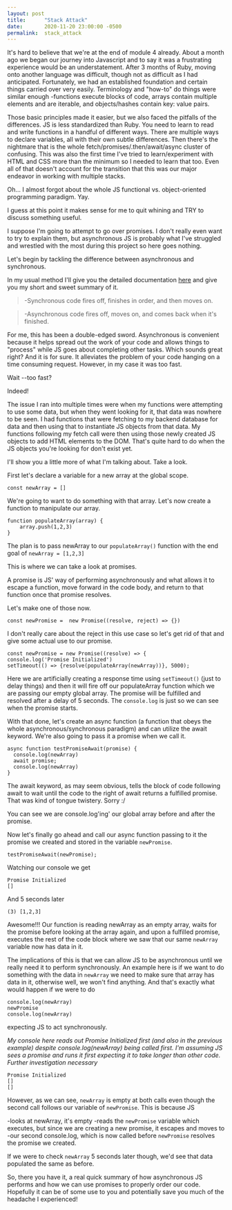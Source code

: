 ```yaml
---
layout: post
title:      "Stack Attack"
date:       2020-11-20 23:00:00 -0500
permalink:  stack_attack
---
```



It's hard to believe that we're at the end of module 4 already. About a month ago we began our journey into Javascript and to say it was a frustrating experience would be an understatement. After 3 months of Ruby, moving onto another language was difficult, though not as difficult as I had anticipated. Fortunately, we had an established foundation and certain things carried over very easily. Terminology and "how-to" do things were similar enough -functions execute blocks of code, arrays contain multiple elements and are iterable, and objects/hashes contain key: value pairs.

Those basic principles made it easier, but we also faced the pitfalls of the differences. JS is less standardized than Ruby. You need to learn to read and write functions in a handful of different ways. There are multiple ways to declare variables, all with their own subtle differences. Then there's the nightmare that is the whole fetch/promises/.then/await/async cluster of confusing. This was also the first time I've tried to learn/experiment with HTML and CSS more than the minimum so I needed to learn that too. Even all of that doesn't account for the transition that this was our major endeavor in working with multiple stacks. 

Oh... I almost forgot about the whole JS functional vs. object-oriented programming paradigm. Yay.

I guess at this point it makes sense for me to quit whining and TRY to discuss something useful.

I suppose I'm going to attempt to go over promises. I don't really even want to try to explain them, but asynchronous JS is probably what I've struggled and wrestled with the most during this project so here goes nothing.

Let's begin by tackling the difference between asynchronous and synchronous. 

In my usual method I'll give you the detailed documentation [here](https://developer.mozilla.org/en-US/docs/Learn/JavaScript/Asynchronous/Introducing) and give you my short and sweet summary of it.

> -Synchronous code fires off, finishes in order, and then moves on.
 
> -Asynchronous code fires off, moves on, and comes back when it's finished.

For me, this has been a double-edged sword. Asynchronous is convenient because it helps spread out the work of your code and allows things to "process" while JS goes about completing other tasks. Which sounds great right? And it is for sure. It alleviates the problem of your code hanging on a time consuming request. However, in my case it was too fast.

Wait --too fast?

Indeed! 

The issue I ran into multiple times were when my functions were attempting to use some data, but when they went looking for it, that data was nowhere to be seen. I had functions that were fetching to my backend database for data and then using that to instantiate JS objects from that data. My functions following my fetch call were then using those newly created JS objects to add HTML elements to the DOM. That's quite hard to do when the JS objects you're looking for don't exist yet.

I'll show you a little more of what I'm talking about. Take a look.

First let's declare a variable for a new array at the global scope.

```
const newArray = []
```

We're going to want to do something with that array. Let's now create a function to manipulate our array.

```
function populateArray(array) {
    array.push(1,2,3)
}
```

The plan is to pass newArray to our `populateArray()` function with the end goal of `newArray = [1,2,3]`

This is where we can take a look at promises.

A promise is JS' way of performing asynchronously and what allows it to escape a function, move forward in the code body, and return to that function once that promise resolves.

Let's make one of those now.

```
const newPromise =  new Promise((resolve, reject) => {})
```

I don't really care about the reject in this use case so let's get rid of that and give some actual use to our promise.

```
const newPromise = new Promise((resolve) => {
console.log('Promise Initialized')
setTimeout(() => {resolve(populateArray(newArray))}, 5000);
```

Here we are artificially creating a response time using `setTimeout()` (just to delay things) and then it will fire off our populateArray function which we are passing our empty global array. The promise will be fulfilled and resolved after a delay of 5 seconds. The `console.log` is just so we can see when the promise starts.

With that done, let's create an async function (a function that obeys the whole asynchronous/synchronous paradigm) and can utilize the await keyword. We're also going to pass it a promise when we call it.

```
async function testPromiseAwait(promise) {
  console.log(newArray)
  await promise;
  console.log(newArray)
}
```

The await keyword, as may seem obvious, tells the block of code following await to wait until the code to the right of await returns a fulfilled promise. That was kind of tongue twistery. Sorry :/

You can see we are console.log'ing' our global array before and after the promise. 

Now let's finally go ahead and call our async function passing to it the promise we created and stored in the variable `newPromise`.

```
testPromiseAwait(newPromise);
```

Watching our console we get

```
Promise Initialized
[]
```

And 5 seconds later

```
(3) [1,2,3]
```

Awesome!!! Our function is reading newArray as an empty array, waits for the promise before looking at the array again, and upon a fulfilled promise, executes the rest of the code block where we saw that our same `newArray` variable now has data in it.

The implications of this is that we can allow JS to be asynchronous until we really need it to perform synchronously. An example here is if we want to do something with the data in `newArray` we need to make sure that array has data in it, otherwise well, we won't find anything. And that's exactly what would happen if we were to do 

```
console.log(newArray)
newPromise
console.log(newArray)
```

expecting JS to act synchronously.

*My console here reads out Promise Initialized first (and also in the previous example) despite console.log(newArray) being called first. I'm assuming JS sees a promise and runs it first expecting it to take longer than other code. Further investigation necessary*

```
Promise Initialized
[]
[]
```

However, as we can see, `newArray` is empty at both calls even though the second call follows our variable of `newPromise`. This is because JS 

-looks at newArray, it's empty
-reads the `newPromise` variable which executes, but since we are creating a new promise, it escapes and moves to
-our second console.log, which is now called before `newPromise` resolves the promise we created.

If we were to check `newArray` 5 seconds later though, we'd see that data populated the same as before.

So, there you have it, a real quick summary of how asynchronous JS performs and how we can use promises to properly order our code. Hopefully it can be of some use to you and potentially save you much of the headache I experienced!


